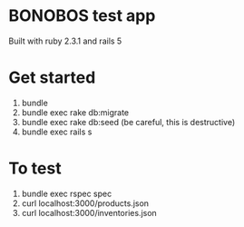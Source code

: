 # BONOBOS test app

Built with ruby 2.3.1 and rails 5

# Get started
1. bundle 
1. bundle exec rake db:migrate
1. bundle exec rake db:seed  (be careful, this is destructive)
1. bundle exec rails s

# To test
1. bundle exec rspec spec
1. curl localhost:3000/products.json
1. curl localhost:3000/inventories.json

